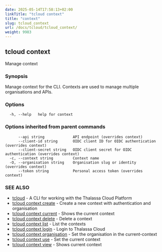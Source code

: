 ```yaml
---
date: 2025-05-14T17:58:13+02:00
linkTitle: "tcloud context"
title: "context"
slug: tcloud_context
url: /docs/tcloud/tcloud_context/
weight: 9983
---
```

## tcloud context

Manage context

### Synopsis

Manage context for the CLI. Contexts are used to manage multiple organisations and APIs.

### Options

```
  -h, --help   help for context
```

### Options inherited from parent commands

```
      --api string             API endpoint (overrides context)
      --client-id string       OIDC client ID for OIDC authentication (overrides context)
      --client-secret string   OIDC client secret for OIDC authentication (overrides context)
  -c, --context string         Context name
  -O, --organisation string    Organisation slug or identity (overrides context)
      --token string           Personal access token (overrides context)
```

### SEE ALSO

* [tcloud](/docs/tcloud/tcloud/)	 - A CLI for working with the Thalassa Cloud Platform
* [tcloud context create](/docs/tcloud/tcloud_context_create/)	 - Create a new context with authentication and organisation
* [tcloud context current](/docs/tcloud/tcloud_context_current/)	 - Shows the current context
* [tcloud context delete](/docs/tcloud/tcloud_context_delete/)	 - Delete a context
* [tcloud context list](/docs/tcloud/tcloud_context_list/)	 - List the contexts
* [tcloud context login](/docs/tcloud/tcloud_context_login/)	 - Login to Thalassa Cloud
* [tcloud context organisation](/docs/tcloud/tcloud_context_organisation/)	 - Set the organisation in the current-context
* [tcloud context use](/docs/tcloud/tcloud_context_use/)	 - Set the current context
* [tcloud context view](/docs/tcloud/tcloud_context_view/)	 - Shows current context

